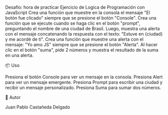 Desafío: hora de practicar
Ejercicio de Logica de Programación con JavaScript
Crea una función que muestre en la consola el mensaje "El botón fue clicado" siempre que se presione el botón "Console".
Crea una función que se ejecute cuando se haga clic en el botón "prompt", preguntando el nombre de una ciudad de Brasil. Luego, muestra una alerta con el mensaje concatenando la respuesta con el texto: "Estuve en {ciudad} y me acordé de ti".
Crea una función que muestre una alerta con el mensaje: "Yo amo JS" siempre que se presione el botón "Alerta".
Al hacer clic en el botón "suma", pide 2 números y muestra el resultado de la suma en una alerta.


📦 Uso

Presiona el botón Console para ver un mensaje en la consola.
Presiona Alert para ver un mensaje emergente.
Presiona Prompt para escribir una ciudad y recibir un mensaje personalizado.
Presiona Suma para sumar dos números.


👤 Autor

Juan Pablo Castañeda Delgado
